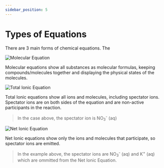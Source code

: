 ```yaml
---
sidebar_position: 5
---
```


# Types of Equations

There are 3 main forms of chemical equations. The 

![Molecular Equation](/img/chemistry/molecular-equation.jpg)

Molecular equations show all substances as molecular formulas, keeping compounds/molecules together and displaying the physical states of the molecules.

![Total Ionic Equation](/img/chemistry/total-ionic-equation.jpg)

Total Ionic equations show all ions and molecules, including spectator ions. Spectator ions are on both sides of the equation and are non-active participants in the reaction.

> In the case above, the spectator ion is NO<sub>3</sub><sup>-</sup> (aq)

![Net Ionic Equation](/img/chemistry/net-ionic-equation.jpg)

Net Ionic equations show only the ions and molecules that participate, so spectator ions are emitted.

> In the example above, the spectator ions are NO<sub>3</sub><sup>-</sup> (aq) and K<sup>+</sup> (aq) which are ommitted from the Net Ionic Equation.